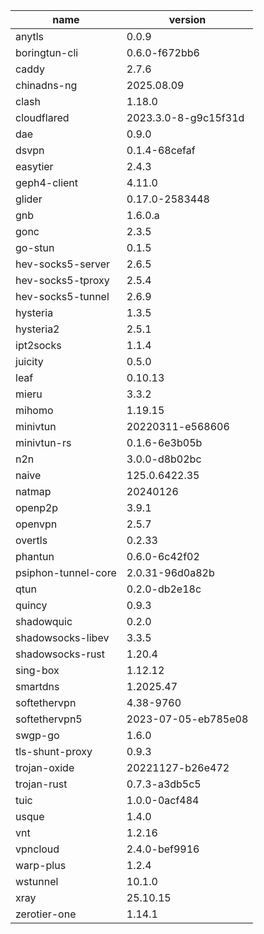 |name                |version                 |
|-                   |-                       |
|anytls              |0.0.9                   |
|boringtun-cli       |0.6.0-f672bb6           |
|caddy               |2.7.6                   |
|chinadns-ng         |2025.08.09              |
|clash               |1.18.0                  |
|cloudflared         |2023.3.0-8-g9c15f31d    |
|dae                 |0.9.0                   |
|dsvpn               |0.1.4-68cefaf           |
|easytier            |2.4.3                   |
|geph4-client        |4.11.0                  |
|glider              |0.17.0-2583448          |
|gnb                 |1.6.0.a                 |
|gonc                |2.3.5                   |
|go-stun             |0.1.5                   |
|hev-socks5-server   |2.6.5                   |
|hev-socks5-tproxy   |2.5.4                   |
|hev-socks5-tunnel   |2.6.9                   |
|hysteria            |1.3.5                   |
|hysteria2           |2.5.1                   |
|ipt2socks           |1.1.4                   |
|juicity             |0.5.0                   |
|leaf                |0.10.13                 |
|mieru               |3.3.2                   |
|mihomo              |1.19.15                 |
|minivtun            |20220311-e568606        |
|minivtun-rs         |0.1.6-6e3b05b           |
|n2n                 |3.0.0-d8b02bc           |
|naive               |125.0.6422.35           |
|natmap              |20240126                |
|openp2p             |3.9.1                   |
|openvpn             |2.5.7                   |
|overtls             |0.2.33                  |
|phantun             |0.6.0-6c42f02           |
|psiphon-tunnel-core |2.0.31-96d0a82b         |
|qtun                |0.2.0-db2e18c           |
|quincy              |0.9.3                   |
|shadowquic          |0.2.0                   |
|shadowsocks-libev   |3.3.5                   |
|shadowsocks-rust    |1.20.4                  |
|sing-box            |1.12.12                 |
|smartdns            |1.2025.47               |
|softethervpn        |4.38-9760               |
|softethervpn5       |2023-07-05-eb785e08     |
|swgp-go             |1.6.0                   |
|tls-shunt-proxy     |0.9.3                   |
|trojan-oxide        |20221127-b26e472        |
|trojan-rust         |0.7.3-a3db5c5           |
|tuic                |1.0.0-0acf484           |
|usque               |1.4.0                   |
|vnt                 |1.2.16                  |
|vpncloud            |2.4.0-bef9916           |
|warp-plus           |1.2.4                   |
|wstunnel            |10.1.0                  |
|xray                |25.10.15                |
|zerotier-one        |1.14.1                  |
